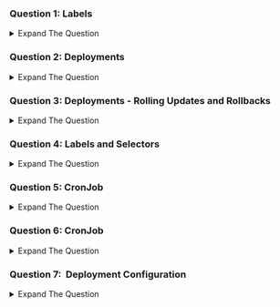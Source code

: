 ### Question 1: Labels

<details><summary>Expand The Question </summary>
<p>

Create a pod named kplabs-label. The pod should be launched from nginx image. The name of container should be nginx-container. Attach following label to the pod. 
```sh
env=production
app=webserver
```
</details>

### Question 2: Deployments

<details><summary>Expand The Question </summary>
<p>

Create a deployment named kplabs-deployment. The deployment should be launched from nginx image. The deployment should be three replicas. The selector should be based on the label of app=nginx
</details>

### Question 3: Deployments - Rolling Updates and Rollbacks

<details><summary>Expand The Question </summary>
<p>

Create a deployment named kplabs-updates. The deployment should be launched from nginx image. There should be two  replicas. Verify the status of the deployment. As part of rolling update, update the image to nginx2:alpine. Verify the status of deployment. Perform a rollback to the previous version. Verify the status of deployment.
</details>


### Question 4: Labels and Selectors

<details><summary>Expand The Question </summary>
<p>

Create a deployment named kplabs-selector. The pods should be launched from nginx image.The pods should only be launched in a node which has a label of disk=ssd. Observe the status of deployment. Add the appropriate label to the worker node and then observe the status of the deployment.

</details>

### Question 5:  CronJob

<details><summary>Expand The Question </summary>
<p>
  
Create a job named kplabs-job. The job should run every minute and should print out the current date.

</details>

### Question 6:  CronJob

<details><summary>Expand The Question </summary>
<p>
  
Create a job named kplabs-cron. The job should run every minute and should run following command "curl kplabs.in/ping". Terminate the container within 10 seconds if it does not run.

</details>


### Question 7:  Deployment Configuration
<details><summary>Expand The Question </summary>
<p>
  
Create a deployment named kplabs-configuration. The deployment should have 3 replicas of nginx image. Once the deployment is created, verify the maxSurge and maxUnavailable parameters. Edit the the maxUnavailable to 0 and maxSurge to 30% on the live deployment object. Once those two parameters are modified, change the image of the deployment to nginx:alpine. Make sure to use the record instruction on rolling updates.
 
 </details>
